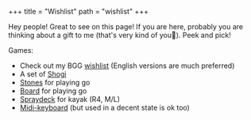 +++
title = "Wishlist"
path = "wishlist"
+++

Hey people! Great to see on this page! If you are here, probably you are
thinking about a gift to me (that's very kind of you🤗). Peek and pick!

Games:

- Check out my BGG [wishlist](https://boardgamegeek.com/collection/user/iorvd?wishlist=1&columns=thumbnail%7Ctitle&ff=1) (English versions are much preferred)
- A set of [Shogi](https://igrarium.com.ua/sho-gi-magnitnaya-nastolnaya-igra-segi)
- [Stones](https://komel.com.ua/ua/store/gra_go/kameni_go/kameni-dlya-gri-go-z-fayansu/) for playing go
- [Board](https://komel.com.ua/ua/store/gra_go/go-boards/doshka_dlya_go_dvostoronnya_19x19-13x13/) for playing go
- [Spraydeck](https://kayakmarket.com.ua/bryzgozashchitnye-yubki-fartuki-dlya-kayakov/1477/) for kayak (R4, M/L)
- [Midi-keyboard](https://prodj.ua/midi-keyboard/akai-mpk-mini-mk3) (but used in a decent state is ok too)
